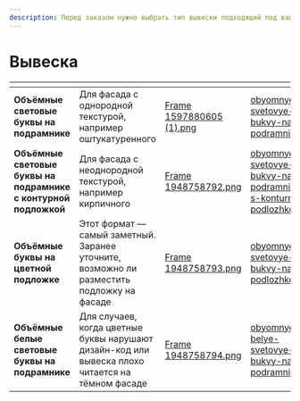 ```yaml
---
description: Перед заказом нужно выбрать тип вывески подходящий под ваш фасад.
---
```


# Вывеска

<table data-card-size="large" data-column-title-hidden data-view="cards" data-full-width="false"><thead><tr><th></th><th></th><th data-hidden data-card-cover data-type="files"></th><th data-hidden data-card-target data-type="content-ref"></th></tr></thead><tbody><tr><td><strong>Объёмные  световые буквы на подрамнике</strong></td><td>Для фасада с однородной текстурой, например оштукатуренного</td><td><a href="../.gitbook/assets/Frame 1597880605 (1).png">Frame 1597880605 (1).png</a></td><td><a href="vkhodnaya-gruppa/obyomnye-svetovye-bukvy-na-podramnike.md">obyomnye-svetovye-bukvy-na-podramnike.md</a></td></tr><tr><td><strong>Объёмные световые буквы на подрамнике с контурной подложкой</strong></td><td>Для фасада с неоднородной текстурой, например кирпичного</td><td><a href="../.gitbook/assets/Frame 1948758792.png">Frame 1948758792.png</a></td><td><a href="vkhodnaya-gruppa/obyomnye-svetovye-bukvy-na-podramnike-s-konturnoi-podlozhkoi.md">obyomnye-svetovye-bukvy-na-podramnike-s-konturnoi-podlozhkoi.md</a></td></tr><tr><td><strong>Объёмные буквы на цветной подложке</strong></td><td>Этот формат — самый заметный. Заранее уточните, возможно ли разместить подложку на фасаде</td><td><a href="../.gitbook/assets/Frame 1948758793.png">Frame 1948758793.png</a></td><td><a href="vkhodnaya-gruppa/obyomnye-svetovye-bukvy-na-podlozhke.md">obyomnye-svetovye-bukvy-na-podlozhke.md</a></td></tr><tr><td><strong>Объёмные белые световые буквы на подрамнике</strong></td><td>Для случаев, когда цветные буквы нарушают дизайн-код или вывеска плохо читается на тёмном фасаде</td><td><a href="../.gitbook/assets/Frame 1948758794.png">Frame 1948758794.png</a></td><td><a href="vkhodnaya-gruppa/obyomnye-belye-svetovye-bukvy-na-podramnike.md">obyomnye-belye-svetovye-bukvy-na-podramnike.md</a></td></tr></tbody></table>
